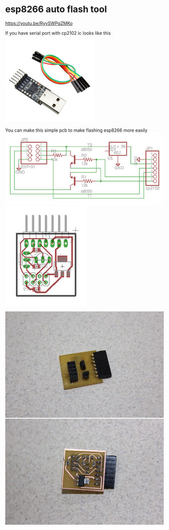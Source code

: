 # esp8266 auto flash tool
https://youtu.be/RyvSWPqZMKo

If you have serial port with cp2102 ic looks like this

![alt tag](https://raw.githubusercontent.com/avtehnik/esp8266-auto-flash/master/cp2102-serial.png)

You can make this simple pcb to make flashing esp8266 more easily
![alt tag](https://raw.githubusercontent.com/avtehnik/esp8266-auto-flash/master/sch.png)
![alt tag](https://raw.githubusercontent.com/avtehnik/esp8266-auto-flash/master/brd.png)

![alt tag](https://raw.githubusercontent.com/avtehnik/esp8266-auto-flash/master/top.jpg)
![alt tag](https://raw.githubusercontent.com/avtehnik/esp8266-auto-flash/master/bottom.jpg)


